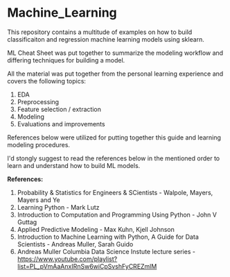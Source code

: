 # Machine_Learning
This repository contains a multitude of examples on how to build classificaiton and regression machine learning models using sklearn.

ML Cheat Sheet was put together to summarize the modeling workflow and differing techniques for building a model.

All the material was put together from the personal learning experience and covers the following topics:
1. EDA
2. Preprocessing
3. Feature selection / extraction
4. Modeling
5. Evaluations and improvements

References below were utilized for putting together this guide and learning modeling procedures.  

I'd stongly suggest to read the references below in the mentioned order to learn and understand how to build ML models.

<b>References:</b>
1. Probability & Statistics for Engineers & SCientists - Walpole, Mayers, Mayers and Ye
2. Learning Python - Mark Lutz
3. Introduction to Computation and Programming Using Python - John V Guttag
4. Applied Predictive Modeling - Max Kuhn, Kjell Johnson
5. Introduction to Machine Learning with Python, A Guide for Data Scientists - Andreas Muller, Sarah Guido
6. Andreas Muller Columbia Data Science Instute lecture series - https://www.youtube.com/playlist?list=PL_pVmAaAnxIRnSw6wiCpSvshFyCREZmlM

